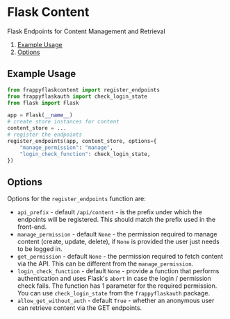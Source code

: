 # Flask Content

Flask Endpoints for Content Management and Retrieval

1. [Example Usage](#example-usage)
2. [Options](#options)

## Example Usage

```python
from frappyflaskcontent import register_endpoints
from frappyflaskauth import check_login_state
from flask import Flask

app = Flask(__name__)
# create store instances for content
content_store = ...
# register the endpoints
register_endpoints(app, content_store, options={
    "manage_permission": "manage",
    "login_check_function": check_login_state,
})
```

## Options

Options for the `register_endpoints` function are:

- `api_prefix` - default `/api/content` - is the prefix under which the endpoints will be registered. This should
 match the prefix used in the front-end.
- `manage_permission` - default `None` - the permission required to manage content (create, update, delete), if `None`
 is provided the user just needs to be logged in.
- `get_permission` - default `None` - the permission required to fetch content via the API. This can be different from
 the `manage_permission`.
- `login_check_function` - default `None` - provide a function that performs authentication and uses Flask's `abort` in
 case the login / permission check fails. The function has 1 parameter for the required permission. You can use
 `check_login_state` from the `frappyflaskauth` package.
- `allow_get_without_auth` - default `True` - whether an anonymous user can retrieve content via the GET endpoints.
